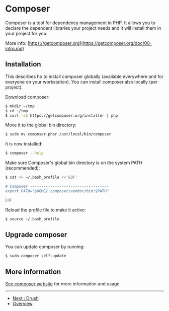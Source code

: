 # Composer
Composer is a tool for dependency management in PHP. It allows you to declare 
the dependent libraries your project needs and it will install them in your 
project for you.

More info: [https://getcomposer.org](https://getcomposer.org/doc/00-intro.md)


## Installation
This describes ho to install composer globally (available everywhere and for 
everyone on your workstation). You can install composer also locally (per 
project).

Download composer:

```bash
$ mkdir ~/tmp
$ cd ~/tmp
$ curl -sS https://getcomposer.org/installer | php
```

Move it to the global bin directory:

```bash
$ sudo mv composer.phar /usr/local/bin/composer
```

It is now installed:

```bash
$ composer --help
```

Make sure Composer's global bin directory is on the system PATH (recommended):

```bash
$ cat >> ~/.bash_profile <<'EOF'

# Composer -----------------------------------
export PATH="$HOME/.composer/vendor/bin:$PATH"

EOF
```

Reload the profile file to make it active:

```bash
$ source ~/.bash_profile
```

##	Upgrade composer
You can update composer by running:

```bash
$ sudo composer self-update
```

##	More information
[See composer website](https://getcomposer.org) for more information and usage.




---
* [Next : Drush](Drupal-Drush.md)
* [Overview](../README.md)
